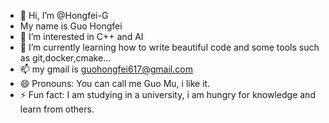 - 👋 Hi, I’m @Hongfei-G
- My name is Guo Hongfei
- 👀 I’m interested in C++ and AI
- 🌱 I’m currently learning how to write beautiful code and some tools such as git,docker,cmake... 
- 📫 my gmail is guohongfei617@gmail.com 
- 😄 Pronouns: You can call me Guo Mu, i like it.
- ⚡ Fun fact: I am studying in a university, i am hungry for knowledge and learn from others.

<!---
Hongfei-G/Hongfei-G is a ✨ special ✨ repository because its `README.md` (this file) appears on your GitHub profile.
You can click the Preview link to take a look at your changes.
--->
